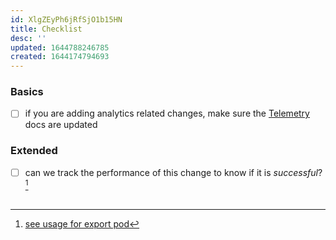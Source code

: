 ```yaml
---
id: XlgZEyPh6jRfSjO1b15HN
title: Checklist
desc: ''
updated: 1644788246785
created: 1644174794693
---
```


### Basics
- [ ] if you are adding analytics related changes, make sure the [Telemetry](https://wiki.dendron.so/notes/84df871b-9442-42fd-b4c3-0024e35b5f3c.html) docs are updated

### Extended
- [ ] can we track the performance of this change to know if it is *successful*? [^eg-track-perf]

##

[^eg-track-perf]: [see usage for export pod](https://github.com/dendronhq/dendron/pull/2190#pullrequestreview-855715612)